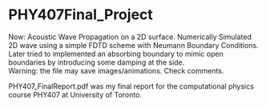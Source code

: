 # PHY407Final_Project
Now: Acoustic Wave Propagation on a 2D surface. 
Numerically Simulated 2D wave using a simple FDTD scheme with Neumann Boundary Conditions. 
Later tried to implemented an absorbing boundary to mimic open boundaries by introducing some damping at the side.  
Warning: the file may save images/animations. Check comments. 


PHY407_FinalReport.pdf was my final report for the computational physics course PHY407 at University of Toronto.

